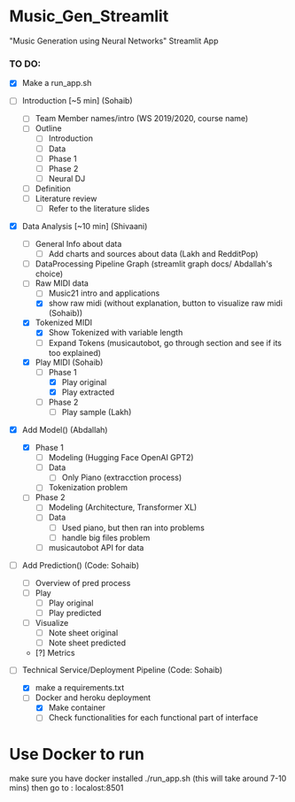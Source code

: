# Music_Gen_Streamlit
"Music Generation using Neural Networks" Streamlit App

### TO DO:

- [x] Make a run_app.sh

- [ ] Introduction [~5 min] (Sohaib)
	- [ ] Team Member names/intro (WS 2019/2020, course name)
	- [ ] Outline
		- [ ] Introduction 
		- [ ] Data
		- [ ] Phase 1
		- [ ] Phase 2
		- [ ] Neural DJ
	- [ ] Definition
	- [ ] Literature review
		- [ ] Refer to the literature slides

- [x] Data Analysis [~10 min] (Shivaani)
	- [ ] General Info about data
		- [ ] Add charts and sources about data (Lakh and RedditPop)
	- [ ] DataProcessing Pipeline Graph (streamlit graph docs/ Abdallah's choice)
	- [ ] Raw MIDI data
		- [ ] Music21 intro and applications
		- [x] show raw midi (without explanation, button to visualize raw midi (Sohaib))
	- [x] Tokenized MIDI
		- [x] Show Tokenized with variable length
		- [ ] Expand Tokens (musicautobot, go through section and see if its too explained)
	- [x] Play MIDI (Sohaib)
		- [ ] Phase 1
			- [x] Play original
			- [x] Play extracted
		- [ ] Phase 2 
			- [ ] Play sample (Lakh)
 
- [x] Add Model() (Abdallah)
	- [x] Phase 1
		- [ ] Modeling  (Hugging Face OpenAI GPT2)
		- [ ] Data
			- [ ] Only Piano (extracction process)
		- [ ] Tokenization problem
	- [ ] Phase 2
		- [ ] Modeling (Architecture, Transformer XL) 
		- [ ] Data 
			- [ ] Used piano, but then ran into problems
			- [ ] handle big files problem
		- [ ] musicautobot API for data 

- [ ] Add Prediction() (Code: Sohaib)
	- [ ] Overview of pred process
	- [ ] Play
		- [ ] Play original
		- [ ] Play predicted
	- [ ] Visualize
		- [ ] Note sheet original
		- [ ] Note sheet predicted
	- [?] Metrics

- [ ] Technical Service/Deployment Pipeline (Code: Sohaib)
	- [x] make a requirements.txt
	- [ ] Docker and heroku deployment
		- [x] Make container
		- [ ] Check functionalities for each functional part of interface 

# Use Docker to run
make sure you have docker installed 
./run_app.sh (this will take around 7-10 mins)
then go to :  localost:8501